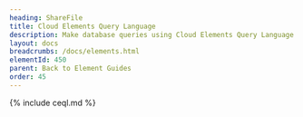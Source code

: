 ```yaml
---
heading: ShareFile
title: Cloud Elements Query Language
description: Make database queries using Cloud Elements Query Language.
layout: docs
breadcrumbs: /docs/elements.html
elementId: 450
parent: Back to Element Guides
order: 45
---
```


{% include ceql.md %}
